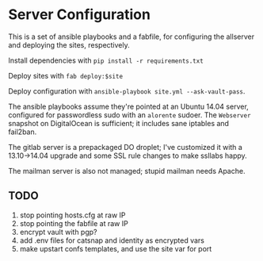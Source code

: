 # Server Configuration

This is a set of ansible playbooks and a fabfile, for configuring the allserver and deploying the sites, respectively.

Install dependencies with `pip install -r requirements.txt`

Deploy sites with `fab deploy:$site`

Deploy configuration with `ansible-playbook site.yml --ask-vault-pass`.

The ansible playbooks assume they're pointed at an Ubuntu 14.04 server, configured for passwordless sudo with an `alorente` sudoer. The `Webserver` snapshot on DigitalOcean is sufficient; it includes sane iptables and fail2ban.

The gitlab server is a prepackaged DO droplet; I've customized it with a 13.10->14.04 upgrade and some SSL rule changes to make ssllabs happy.

The mailman server is also not managed; stupid mailman needs Apache.

## TODO

1. stop pointing hosts.cfg at raw IP
1. stop pointing the fabfile at raw IP
1. encrypt vault with pgp?
1. add .env files for catsnap and identity as encrypted vars
1. make upstart confs templates, and use the site var for port
